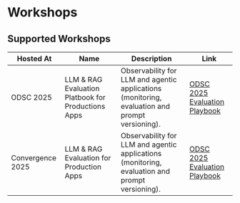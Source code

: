 # Workshops

## Supported Workshops

Hosted At | Name | Description | Link |
|------|------|-------------|------|
| ODSC 2025 | LLM & RAG Evaluation Platbook for Productions Apps | Observability for LLM and agentic applications (monitoring, evaluation and prompt versioning). | [ODSC 2025 Evaluation Playbook](./workshops/odsc-2025-evaluation-playbook/) |
| Convergence 2025 | LLM & RAG Evaluation for Production Apps | Observability for LLM and agentic applications (monitoring, evaluation and prompt versioning). | [ODSC 2025 Evaluation Playbook](./workshops/2025-convergence-evaluation-playbook/) |

